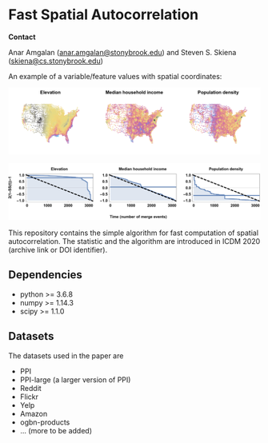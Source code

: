 # Fast Spatial Autocorrelation

**Contact**

Anar Amgalan (anar.amgalan@stonybrook.edu) and Steven S. Skiena (skiena@cs.stonybrook.edu)

An example of a variable/feature values with spatial coordinates:

![County variables](plot-pub-75_spatial_county_coordinates_3D_Mollweide_3-variables.png)

![The trace of within-cluster squared deviations](plot-pub-75-15_spatial_skiena_trace_3-panel_lin-trans.png)

This repository contains the simple algorithm for fast computation of spatial autocorrelation. 
The statistic and the algorithm are introduced in ICDM 2020 (archive link or DOI identifier). 


## Dependencies


* python >= 3.6.8
* numpy >= 1.14.3
* scipy >= 1.1.0


## Datasets


The datasets used in the paper are 


* PPI
* PPI-large (a larger version of PPI)
* Reddit
* Flickr
* Yelp
* Amazon
* ogbn-products
* ... (more to be added)

